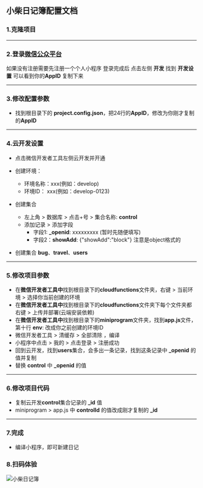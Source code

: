 ## 小柴日记簿配置文档

### 1.克隆项目

---

### 2.登录[微信公众平台](https://mp.weixin.qq.com)
如果没有注册需要先注册一个个人小程序
登录完成后 点击左侧 **开发** 找到 **开发设置** 可以看到你的**AppID** 复制下来

---

### 3.修改配置参数
+ 找到根目录下的 **project.config.json**，把24行的**AppID**，修改为你刚才复制的**AppID**

---

### 4.云开发设置
+ 点击微信开发者工具左侧云开发并开通
+ 创建环境：
   - 环境名称：xxx(例如：develop)
   - 环境ID： xxx(例如：develop-0123)
+ 创建集合
   - 左上角 > 数据库 > 点击+号 > 集合名称: **control**
   - 添加记录 > 添加字段 
      - 字段1: **_openid**: xxxxxxxxx (暂时先随便填写)
      - 字段2：**showAdd**: {"showAdd":"block"}   注意是object格式的

+ 创建集合 **bug**、**travel**、**users**

---

### 5.修改项目参数
   + 在**微信开发者工具中**找到根目录下的**cloudfunctions**文件夹，右键 > 当前环境 > 选择你当前创建的环境
   + 在**微信开发者工具中**找到根目录下的**cloudfunctions**文件夹下每个文件夹都右键 > 上传并部署(云端安装依赖)
   + 在**微信开发者工具中**找到根目录下的**miniprogram**文件夹，找到**app.js**文件，第十行 **env**: 改成你之前创建的环境ID
   + 微信开发者工具 > 清缓存 > 全部清除 ，编译
   + 小程序中点击 > 我的 > 点击登录 > 注册成功
   + 回到云开发，找到**users**集合，会多出一条记录，找到这条记录中 **_openid** 的值并复制 
   + 替换 **control** 中 **_openid** 的值

---   

### 6.修改项目代码
   + 复制云开发**control**集合记录的 **_id** 值
   + miniprogram > app.js 中  **controlId** 的值改成刚才复制的 **_id**

---

### 7.完成
   + 编译小程序，即可新建日记   

### 8.扫码体验
![小柴日记簿](https://www.littlechai.cn/littlechai.png)   
